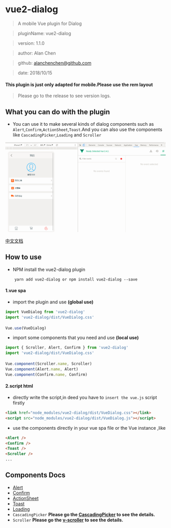 # vue2-dialog
> A mobile Vue plugin for Dialog

> pluginName:  vue2-dialog

> version: 1.1.0

> author:	Alan Chen

> github:	alanchenchen@github.com

> date:	2018/10/15

#### This plugin is just only adapted for mobile.Please use the rem layout

> Please go to the release to see version logs.

## What you can do with the plugin
* You can use it to make several kinds of dialog components such as `Alert`,`Confirm`,`ActionSheet`,`Toast`.And you can also use the components like `CascadingPicker`,`Loading` and `Scroller`

![dialog](./dialog.gif) 

[中文文档](./ChineaseREADME.md)
## How to use
* NPM install the vue2-dialog plugin
```node
	yarn add vue2-dialog or npm install vue2-dialog --save
```

#### 1.vue spa
* import the plugin and use **(global use)**

``` javascript 
import VueDialog from 'vue2-dialog'
import 'vue2-dialog/dist/VueDialog.css'

Vue.use(VueDialog)
```

* import some components that you need and use **(local use)**

``` javascript 
import { Scroller, Alert, Confirm } from 'vue2-dialog'
import 'vue2-dialog/dist/VueDialog.css'

Vue.component(Scroller.name, Scroller)
Vue.component(Alert.name, Alert)
Vue.component(Confirm.name, Confirm)
```

#### 2.script html
* directly write the script,in deed you have to `insert the vue.js` script firstly  

``` html 
<link href="node_modules/vue2-dialog/dist/VueDialog.css"></link>
<script src="node_modules/vue2-dialog/dist/VueDialog.js"></script>
```

* use the components directly in your vue spa file or the Vue instance ,like

``` html 
<Alert />
<Confirm />
<Toast />
<Scroller />
...
```

## Components Docs
* [Alert](./docs/Alert.md)
* [Confirm](./docs/Confirm.md)
* [ActionSheet](./docs/ActionSheet.md)
* [Toast](./docs/Toast.md)
* [Loading](./docs/Loading.md)
* `CascadingPicker`  **Please go the [CascadingPicker](https://github.com/alanchenchen/CascadingPicker) to see the details.**
* `Scroller`  **Please go the [v-scroller](https://github.com/alanchenchen/v-scroller) to see the details.**